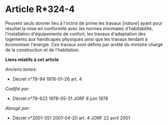 # Article R*324-4

Peuvent seuls donner lieu à l'octroi de prime les travaux [*nature*] ayant pour résultat la mise en conformité avec les
normes minimales d'habitabilité, l'installation d'équipements de confort, les travaux d'adaptation des logements aux
handicapés physiques ainsi que les travaux tendant à économiser l'énergie. Ces travaux sont définis par arrêté du ministre
chargé de la construction et de l'habitation.

**Liens relatifs à cet article**

_Anciens textes_:

  - Décret n°78-94 1978-01-26 art. 4

_Codifié par_:

  - Décret n°78-622 1978-05-31 JORF 8 juin 1978

_Abrogé par_:

  - Décret n°2001-351 2001-04-20 art. 4 JORF 22 avril 2001
